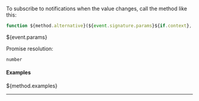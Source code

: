 To subscribe to notifications when the value changes, call the method like this:

```typescript
function ${method.alternative}(${event.signature.params}${if.context}, ${end.if.context}callback: (value) => ${method.result.type}): Promise<number>
```

${event.params}

Promise resolution:

```
number
```

#### Examples

${method.examples}

---
